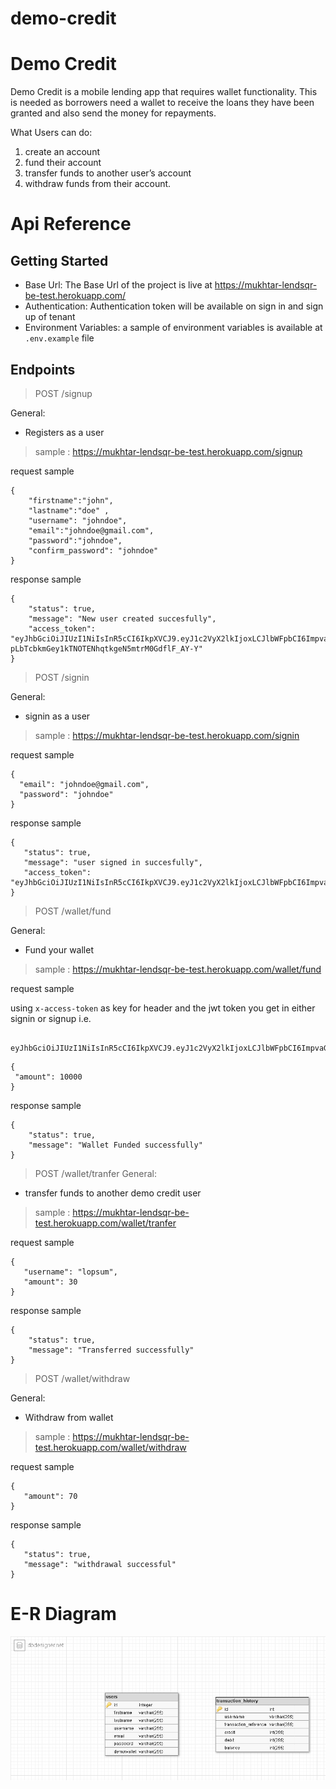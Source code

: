 # demo-credit

# Demo Credit

Demo Credit is a mobile lending app that requires wallet functionality. This is needed as borrowers need a wallet to receive the loans they have been granted and also send the money for repayments.

What Users can do:

 1. create an account
 2. fund their account
 3. transfer funds to another user’s account
 4. withdraw funds from their account.

 # Api Reference

## Getting Started
- Base Url: The Base Url of the project is live at  https://mukhtar-lendsqr-be-test.herokuapp.com/ 
- Authentication: Authentication token will be available on sign in and sign up of tenant
- Environment Variables: a sample of environment variables is available at ``` .env.example ``` file  

## Endpoints
> POST /signup

 General:
 - Registers as a user

> sample :  https://mukhtar-lendsqr-be-test.herokuapp.com/signup 

request sample

```
{
    "firstname":"john",
    "lastname":"doe" ,
    "username": "johndoe",
    "email":"johndoe@gmail.com",
    "password":"johndoe",
    "confirm_password": "johndoe"
}
```

response sample

```
{
    "status": true,
    "message": "New user created succesfully",
    "access_token": "eyJhbGciOiJIUzI1NiIsInR5cCI6IkpXVCJ9.eyJ1c2VyX2lkIjoxLCJlbWFpbCI6ImpvaG5kb2VAZ21haWwuY29tIiwiaWF0IjoxNjY1OTE5NTgzLCJleHAiOjE2OTc0NTU1ODN9.-pLbTcbkmGey1kTNOTENhqtkgeN5mtrM0GdflF_AY-Y"
}

```

> POST /signin

General:
 - signin as a user

 > sample : https://mukhtar-lendsqr-be-test.herokuapp.com/signin 

 request sample

 ```
{
   "email": "johndoe@gmail.com",
   "password": "johndoe"
}

 ```

 response sample

 ```
{
    "status": true,
    "message": "user signed in succesfully",
    "access_token": "eyJhbGciOiJIUzI1NiIsInR5cCI6IkpXVCJ9.eyJ1c2VyX2lkIjoxLCJlbWFpbCI6ImpvaG5kb2VAZ21haWwuY29tIiwiaWF0IjoxNjY1OTE4ODMzLCJleHAiOjE2NjU5MTg4MzN9.aG1qR2tQrj7Hg_MZYjQO7H9DVGuAhw_YZC6JfOikGV0"
}

 ```

 > POST /wallet/fund

 General:
 - Fund your wallet

 > sample : https://mukhtar-lendsqr-be-test.herokuapp.com/wallet/fund 

 request sample

 using ``` x-access-token ``` as key for header and the jwt token you get in either signin or signup i.e.

 ```
 
eyJhbGciOiJIUzI1NiIsInR5cCI6IkpXVCJ9.eyJ1c2VyX2lkIjoxLCJlbWFpbCI6ImpvaG5kb2VAZ21haWwuY29tIiwiaWF0IjoxNjY1OTE4ODMzLCJleHAiOjE2NjU5MTg4MzN9.aG1qR2tQrj7Hg_MZYjQO7H9DVGuAhw_YZC6JfOikGV0

 ```

```
{ 
 "amount": 10000
}

```

response sample

```
{
    "status": true,
    "message": "Wallet Funded successfully"
}

```

 > POST /wallet/tranfer
 General:
 - transfer funds to another demo credit user

 > sample : https://mukhtar-lendsqr-be-test.herokuapp.com/wallet/tranfer

 request sample

 ```
{
    "username": "lopsum",
    "amount": 30
}

 ```
response sample

```
{
    "status": true,
    "message": "Transferred successfully"
}

```

> POST /wallet/withdraw

General:
 - Withdraw from wallet

 > sample : https://mukhtar-lendsqr-be-test.herokuapp.com/wallet/withdraw

request sample

 ```
 {
    "amount": 70
}

 ```
response sample

 ```
 {
    "status": true,
    "message": "withdrawal successful"
}

 ```

# E-R Diagram

<img src="./schema design.png">

